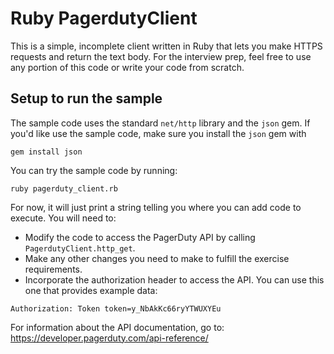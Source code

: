 # Ruby PagerdutyClient

This is a simple, incomplete client written in Ruby that lets you make HTTPS requests and return the text body. For the interview prep, feel free to use any portion of this code or write your code from scratch.

## Setup to run the sample

The sample code uses the standard `net/http` library and the `json` gem. If you'd like use the sample code, make sure you install the `json` gem with

```
gem install json
```

You can try the sample code by running:

```
ruby pagerduty_client.rb
```

For now, it will just print a string telling you where you can add code to execute. You will need to:

* Modify the code to access the PagerDuty API by calling `PagerdutyClient.http_get`.
* Make any other changes you need to make to fulfill the exercise requirements.
* Incorporate the authorization header to access the API. You can use this one that provides example data:

```
Authorization: Token token=y_NbAkKc66ryYTWUXYEu
```

For information about the API documentation, go to: https://developer.pagerduty.com/api-reference/